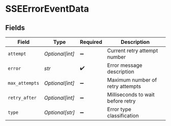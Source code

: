 # SSEErrorEventData


## Fields

| Field                             | Type                              | Required                          | Description                       |
| --------------------------------- | --------------------------------- | --------------------------------- | --------------------------------- |
| `attempt`                         | *Optional[int]*                   | :heavy_minus_sign:                | Current retry attempt number      |
| `error`                           | *str*                             | :heavy_check_mark:                | Error message description         |
| `max_attempts`                    | *Optional[int]*                   | :heavy_minus_sign:                | Maximum number of retry attempts  |
| `retry_after`                     | *Optional[int]*                   | :heavy_minus_sign:                | Milliseconds to wait before retry |
| `type`                            | *Optional[str]*                   | :heavy_minus_sign:                | Error type classification         |